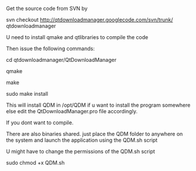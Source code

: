 Get the source code from SVN by

svn checkout http://qtdownloadmanager.googlecode.com/svn/trunk/ qtdownloadmanager



U need to install qmake and qtlibraries to compile the code



Then issue the following commands:

cd qtdownloadmanager/QtDownloadManager

qmake

make

sudo make install



This will install QDM in /opt/QDM if u want to install the program somewhere else edit the QtDownloadManager.pro file accordingly.


If you dont want to compile.

There are also binaries shared. just place the QDM folder to anywhere on the system and launch the application using the QDM.sh script


U might have to change the permissions of the QDM.sh script


sudo chmod +x QDM.sh